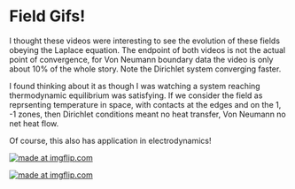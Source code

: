 # Field Gifs!

I thought these videos were interesting to see the evolution of these fields obeying the Laplace equation. The endpoint of both videos is not the actual point of convergence, for Von Neumann boundary data the video is only about 10% of the whole story. Note the Dirichlet system converging faster.

I found thinking about it as though I was watching a system reaching thermodynamic equilibrium was satisfying. If we consider the field as reprsenting temperature in space, with contacts at the edges and on the 1, -1 zones, then Dirichlet conditions meant no heat transfer, Von Neumann no net heat flow. 

Of course, this also has application in electrodynamics!

<a href="https://imgflip.com/gif/270om2"><img src="https://i.imgflip.com/270om2.gif" title="made at imgflip.com"/></a>


<a href="https://imgflip.com/gif/270p09"><img src="https://i.imgflip.com/270p09.gif" title="made at imgflip.com"/></a>


